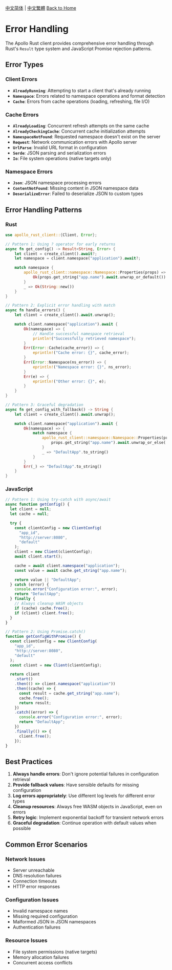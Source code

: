 [中文简体](../zh-CN/Error-Handling.md) | [中文繁體](../zh-TW/Error-Handling.md)
[Back to Home](Home.md)

# Error Handling

The Apollo Rust client provides comprehensive error handling through Rust's `Result` type system and JavaScript Promise rejection patterns.

## Error Types

### Client Errors

- **`AlreadyRunning`**: Attempting to start a client that's already running
- **`Namespace`**: Errors related to namespace operations and format detection
- **`Cache`**: Errors from cache operations (loading, refreshing, file I/O)

### Cache Errors

- **`AlreadyLoading`**: Concurrent refresh attempts on the same cache
- **`AlreadyCheckingCache`**: Concurrent cache initialization attempts
- **`NamespaceNotFound`**: Requested namespace doesn't exist on the server
- **`Reqwest`**: Network communication errors with Apollo server
- **`UrlParse`**: Invalid URL format in configuration
- **`Serde`**: JSON parsing and serialization errors
- **`Io`**: File system operations (native targets only)

### Namespace Errors

- **`Json`**: JSON namespace processing errors
- **`ContentNotFound`**: Missing content in JSON namespace data
- **`DeserializeError`**: Failed to deserialize JSON to custom types

## Error Handling Patterns

### Rust

```rust
use apollo_rust_client::{Client, Error};

// Pattern 1: Using ? operator for early returns
async fn get_config() -> Result<String, Error> {
    let client = create_client().await?;
    let namespace = client.namespace("application").await?;

    match namespace {
        apollo_rust_client::namespace::Namespace::Properties(props) => {
            Ok(props.get_string("app.name").await.unwrap_or_default())
        }
        _ => Ok(String::new())
    }
}

// Pattern 2: Explicit error handling with match
async fn handle_errors() {
    let client = create_client().await.unwrap();

    match client.namespace("application").await {
        Ok(namespace) => {
            // Handle successful namespace retrieval
            println!("Successfully retrieved namespace");
        }
        Err(Error::Cache(cache_error)) => {
            eprintln!("Cache error: {}", cache_error);
        }
        Err(Error::Namespace(ns_error)) => {
            eprintln!("Namespace error: {}", ns_error);
        }
        Err(e) => {
            eprintln!("Other error: {}", e);
        }
    }
}

// Pattern 3: Graceful degradation
async fn get_config_with_fallback() -> String {
    let client = create_client().await.unwrap();

    match client.namespace("application").await {
        Ok(namespace) => {
            match namespace {
                apollo_rust_client::namespace::Namespace::Properties(props) => {
                    props.get_string("app.name").await.unwrap_or_else(|| "DefaultApp".to_string())
                }
                _ => "DefaultApp".to_string()
            }
        }
        Err(_) => "DefaultApp".to_string()
    }
}
```

### JavaScript

```javascript
// Pattern 1: Using try-catch with async/await
async function getConfig() {
  let client = null;
  let cache = null;

  try {
    const clientConfig = new ClientConfig(
      "app_id",
      "http://server:8080",
      "default"
    );
    client = new Client(clientConfig);
    await client.start();

    cache = await client.namespace("application");
    const value = await cache.get_string("app.name");

    return value || "DefaultApp";
  } catch (error) {
    console.error("Configuration error:", error);
    return "DefaultApp";
  } finally {
    // Always cleanup WASM objects
    if (cache) cache.free();
    if (client) client.free();
  }
}

// Pattern 2: Using Promise.catch()
function getConfigWithPromise() {
  const clientConfig = new ClientConfig(
    "app_id",
    "http://server:8080",
    "default"
  );
  const client = new Client(clientConfig);

  return client
    .start()
    .then(() => client.namespace("application"))
    .then((cache) => {
      const result = cache.get_string("app.name");
      cache.free();
      return result;
    })
    .catch((error) => {
      console.error("Configuration error:", error);
      return "DefaultApp";
    })
    .finally(() => {
      client.free();
    });
}
```

## Best Practices

1. **Always handle errors**: Don't ignore potential failures in configuration retrieval
2. **Provide fallback values**: Have sensible defaults for missing configuration
3. **Log errors appropriately**: Use different log levels for different error types
4. **Cleanup resources**: Always free WASM objects in JavaScript, even on errors
5. **Retry logic**: Implement exponential backoff for transient network errors
6. **Graceful degradation**: Continue operation with default values when possible

## Common Error Scenarios

### Network Issues

- Server unreachable
- DNS resolution failures
- Connection timeouts
- HTTP error responses

### Configuration Issues

- Invalid namespace names
- Missing required configuration
- Malformed JSON in JSON namespaces
- Authentication failures

### Resource Issues

- File system permissions (native targets)
- Memory allocation failures
- Concurrent access conflicts

